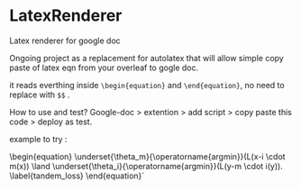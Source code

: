 # LatexRenderer
Latex renderer for google doc 

Ongoing project as a replacement for autolatex that will allow simple copy paste of latex eqn from your overleaf to gogle doc.

it reads everthing inside `\begin{equation}` and `\end{equation}`, no need to replace with `$$` . 

How to use and test? Google-doc > extention > add script > copy paste this code > deploy as test. 


example to try :

\begin{equation}
    \underset{\theta_m}{\operatorname{argmin}}(L(x-i \cdot m(x)) \land \underset{\theta_i}{\operatorname{argmin}}(L(y-m \cdot i(y)).
    \label{tandem_loss}
\end{equation}`

